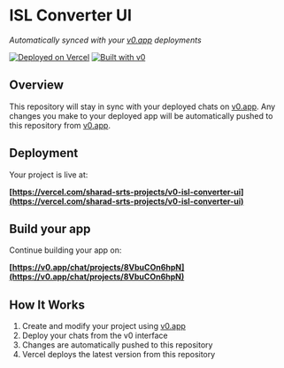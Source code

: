# ISL Converter UI

*Automatically synced with your [v0.app](https://v0.app) deployments*

[![Deployed on Vercel](https://img.shields.io/badge/Deployed%20on-Vercel-black?style=for-the-badge&logo=vercel)](https://vercel.com/sharad-srts-projects/v0-isl-converter-ui)
[![Built with v0](https://img.shields.io/badge/Built%20with-v0.app-black?style=for-the-badge)](https://v0.app/chat/projects/8VbuCOn6hpN)

## Overview

This repository will stay in sync with your deployed chats on [v0.app](https://v0.app).
Any changes you make to your deployed app will be automatically pushed to this repository from [v0.app](https://v0.app).

## Deployment

Your project is live at:

**[https://vercel.com/sharad-srts-projects/v0-isl-converter-ui](https://vercel.com/sharad-srts-projects/v0-isl-converter-ui)**

## Build your app

Continue building your app on:

**[https://v0.app/chat/projects/8VbuCOn6hpN](https://v0.app/chat/projects/8VbuCOn6hpN)**

## How It Works

1. Create and modify your project using [v0.app](https://v0.app)
2. Deploy your chats from the v0 interface
3. Changes are automatically pushed to this repository
4. Vercel deploys the latest version from this repository
